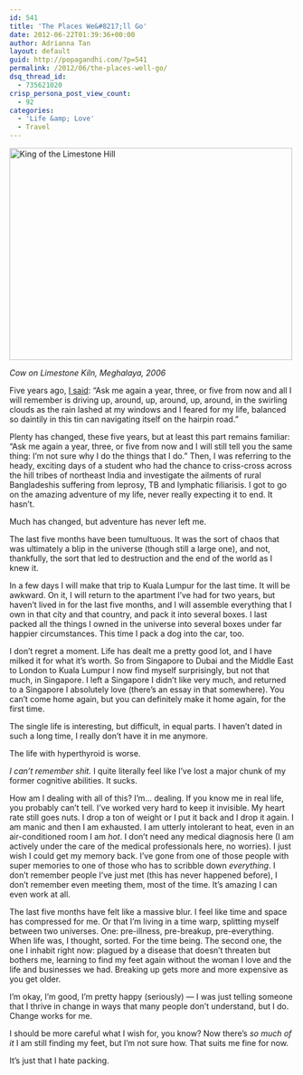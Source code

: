 ```yaml
---
id: 541
title: 'The Places We&#8217;ll Go'
date: 2012-06-22T01:39:36+00:00
author: Adrianna Tan
layout: default
guid: http://popagandhi.com/?p=541
permalink: /2012/06/the-places-well-go/
dsq_thread_id:
  - 735621020
crisp_persona_post_view_count:
  - 92
categories:
  - 'Life &amp; Love'
  - Travel
---
```

[<img src="http://farm1.staticflickr.com/96/230303799_1efbfe6e73.jpg" width="500" height="375" alt="King of the Limestone Hill" />](http://www.flickr.com/photos/skinnylatte/230303799/ "King of the Limestone Hill by skinnylatte, on Flickr")

_Cow on Limestone Kiln, Meghalaya, 2006_

Five years ago, [I said](http://popagandhi.com/2007/02/chasing-the-monsoon/): &#8220;Ask me again a year, three, or five from now and all I will remember is driving up, around, up, around, up, around, in the swirling clouds as the rain lashed at my windows and I feared for my life, balanced so daintily in this tin can navigating itself on the hairpin road.&#8221;

Plenty has changed, these five years, but at least this part remains familiar: &#8220;Ask me again a year, three, or five from now and I will still tell you the same thing: I’m not sure why I do the things that I do.&#8221; Then, I was referring to the heady, exciting days of a student who had the chance to criss-cross across the hill tribes of northeast India and investigate the ailments of rural Bangladeshis suffering from leprosy, TB and lymphatic filiarisis. I got to go on the amazing adventure of my life, never really expecting it to end. It hasn&#8217;t.

Much has changed, but adventure has never left me.

The last five months have been tumultuous. It was the sort of chaos that was ultimately a blip in the universe (though still a large one), and not, thankfully, the sort that led to destruction and the end of the world as I knew it.

In a few days I will make that trip to Kuala Lumpur for the last time. It will be awkward. On it, I will return to the apartment I&#8217;ve had for two years, but haven&#8217;t lived in for the last five months, and I will assemble everything that I own in that city and that country, and pack it into several boxes. I last packed all the things I owned in the universe into several boxes under far happier circumstances. This time I pack a dog into the car, too.

I don&#8217;t regret a moment. Life has dealt me a pretty good lot, and I have milked it for what it&#8217;s worth. So from Singapore to Dubai and the Middle East to London to Kuala Lumpur I now find myself surprisingly, but not that much, in Singapore. I left a Singapore I didn&#8217;t like very much, and returned to a Singapore I absolutely love (there&#8217;s an essay in that somewhere). You can&#8217;t come home again, but you can definitely make it home again, for the first time.

The single life is interesting, but difficult, in equal parts. I haven&#8217;t dated in such a long time, I really don&#8217;t have it in me anymore.

The life with hyperthyroid is worse.

_I can&#8217;t remember shit._ I quite literally feel like I&#8217;ve lost a major chunk of my former cognitive abilities. It sucks.

How am I dealing with all of this? I&#8217;m… dealing. If you know me in real life, you probably can&#8217;t tell. I&#8217;ve worked very hard to keep it invisible. My heart rate still goes nuts. I drop a ton of weight or I put it back and I drop it again. I am manic and then I am exhausted. I am utterly intolerant to heat, even in an air-conditioned room I am _hot_. I don&#8217;t need any medical diagnosis here (I am actively under the care of the medical professionals here, no worries). I just wish I could get my memory back. I&#8217;ve gone from one of those people with super memories to one of those who has to scribble down _everything_. I don&#8217;t remember people I&#8217;ve just met (this has never happened before), I don&#8217;t remember even meeting them, most of the time. It&#8217;s amazing I can even work at all.

The last five months have felt like a massive blur. I feel like time and space has compressed for me. Or that I&#8217;m living in a time warp, splitting myself between two universes. One: pre-illness, pre-breakup, pre-everything. When life was, I thought, sorted. For the time being. The second one, the one I inhabit right now: plagued by a disease that doesn&#8217;t threaten but bothers me, learning to find my feet again without the woman I love and the life and businesses we had. Breaking up gets more and more expensive as you get older.

I&#8217;m okay, I&#8217;m good, I&#8217;m pretty happy (seriously) — I was just telling someone that I thrive in change in ways that many people don&#8217;t understand, but I do. Change works for me.

I should be more careful what I wish for, you know? Now there&#8217;s _so much of it_ I am still finding my feet, but I&#8217;m not sure how. That suits me fine for now.

It&#8217;s just that I hate packing.
